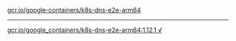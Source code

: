 [gcr.io/google-containers/k8s-dns-e2e-arm64](https://hub.docker.com/r/abcz/k8s-dns-e2e-arm64/tags/) 

----
[gcr.io/google_containers/k8s-dns-e2e-arm64:1.12.1 √](https://hub.docker.com/r/abcz/k8s-dns-e2e-arm64/tags/)

